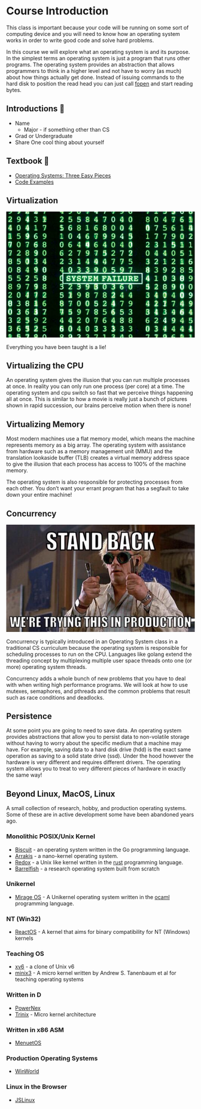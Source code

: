 # Course Introduction

This class is important because your code will be running on some sort
of computing device and you will need to know how an operating system
works in order to write good code and solve hard problems.

In this course we will explore what an operating system is and its
purpose. In the simplest terms an operating system is just a program
that runs other programs. The operating system provides an abstraction
that allows programmers to think in a higher level and not have to worry
(as much) about how things actually get done. Instead of issuing
commands to the hard disk to position the read head you can just call
[fopen](https://www.cplusplus.com/reference/cstdio/fopen/) and start
reading bytes.

## Introductions 👋

- Name
  - Major - if something other than CS
- Grad or Undergraduate
- Share One cool thing about yourself

## Textbook 📔

- [Operating Systems: Three Easy Pieces](https://pages.cs.wisc.edu/~remzi/OSTEP/)
- [Code Examples](https://github.com/shanep/ostep-code)

## Virtualization

![matrix](images/matrix.webp)

Everything you have been taught is a lie!

## Virtualizing the CPU

An operating system gives the illusion that you can run multiple
processes at once. In reality you can only run one process (per core) at
a time. The operating system and cpu switch so fast that we perceive
things happening all at once. This is similar to how a movie is really
just a bunch of pictures shown in rapid succession, our brains perceive
motion when there is none!

## Virtualizing Memory

Most modern machines use a flat memory model, which means the machine
represents memory as a big array. The operating system with assistance
from hardware such as a memory management unit (MMU) and the translation
lookaside buffer (TLB) creates a virtual memory address space to give
the illusion that each process has access to 100% of the machine memory.

The operating system is also responsible for protecting processes from
each other. You don’t want your errant program that has a segfault to
take down your entire machine!

## Concurrency

![production](images/concurrency.png)

Concurrency is typically introduced in an Operating System class in a
traditional CS curriculum because the operating system is responsible
for scheduling processes to run on the CPU. Languages like golang extend
the threading concept by multiplexing multiple user space threads onto
one (or more) operating system threads.

Concurrency adds a whole bunch of new problems that you have to deal
with when writing high performance programs. We will look at how to use
mutexes, semaphores, and pthreads and the common problems that result
such as race conditions and deadlocks.

## Persistence

At some point you are going to need to save data. An operating system
provides abstractions that allow you to persist data to non-volatile
storage without having to worry about the specific medium that a machine
may have. For example, saving data to a hard disk drive (hdd) is the
exact same operation as saving to a solid state drive (ssd). Under the
hood however the hardware is very different and requires different
drivers. The operating system allows you to treat to very different
pieces of hardware in exactly the same way!

## Beyond Linux, MacOS, Linux

A small collection of research, hobby, and production operating systems.
Some of these are in active development some have been abandoned years
ago.

### Monolithic POSIX/Unix Kernel

- [Biscuit](https://www.usenix.org/system/files/osdi18-cutler.pdf) - an operating system written in the Go programming language.
- [Arrakis](https://arrakis.cs.washington.edu/) - a nano-kernel operating system.
- [Redox](https://www.redox-os.org/) - a Unix like kernel written in the [rust](https://www.rust-lang.org/) programming language.
- [Barrelfish](http://www.barrelfish.org/) - a research operating system built from scratch

### Unikernel

- [Mirage OS](https://mirage.io/) - A Unikernel operating system written in the [ocaml](https://ocaml.org/) programming language.

### NT (Win32)

- [ReactOS](https://reactos.org/) - A kernel that aims for binary compatibility for NT (Windows) kernels

### Teaching OS

- [xv6](https://pdos.csail.mit.edu/6.828/2014/xv6/book-rev8.pdf) - a clone of Unix v6
- [minix3](https://www.minix3.org/) - A micro kernel written by Andrew S. Tanenbaum et al for teaching operating systems

### Written in D

- [PowerNex](https://github.com/PowerNex/PowerNex)
- [Trinix](https://github.com/Rikarin/Trinix) - Micro kernel architecture

### Written in x86 ASM

- [MenuetOS](http://menuetos.net/)

### Production Operating Systems

- [WinWorld](https://winworldpc.com/library/operating-systems)

### Linux in the Browser

- [JSLinux](https://bellard.org/jslinux/index.html)
